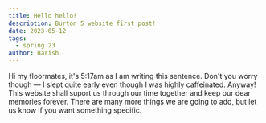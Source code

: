 ```yaml
---
title: Hello hello!
description: Burton 5 website first post!
date: 2023-05-12
tags:
  - spring 23
author: Barish
---
```


Hi my floormates, it's 5:17am as I am writing this sentence. Don't you worry though — I slept quite early even though I was highly caffeinated. Anyway! This website shall suport us through our time together and keep our dear memories forever. There are many more things we are going to add, but let us know if you want something specific.